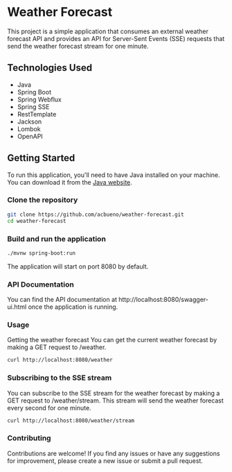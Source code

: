 # Weather Forecast

This project is a simple application that consumes an external weather forecast API and provides an API for Server-Sent Events (SSE) requests that send the weather forecast stream for one minute.

## Technologies Used

- Java
- Spring Boot
- Spring Webflux
- Spring SSE
- RestTemplate
- Jackson
- Lombok
- OpenAPI

## Getting Started

To run this application, you'll need to have Java installed on your machine. You can download it from the [Java website](https://www.oracle.com/java/technologies/javase-jdk11-downloads.html).

### Clone the repository

```bash
git clone https://github.com/acbueno/weather-forecast.git
cd weather-forecast
```
### Build and run the application
```bash
./mvnw spring-boot:run
```
The application will start on port 8080 by default.

### API Documentation
You can find the API documentation at http://localhost:8080/swagger-ui.html once the application is running.

### Usage
Getting the weather forecast
You can get the current weather forecast by making a GET request to /weather.

```bash
curl http://localhost:8080/weather
```
### Subscribing to the SSE stream
You can subscribe to the SSE stream for the weather forecast by making a GET request to /weather/stream. This stream will send the weather forecast every second for one minute.
```bash
curl http://localhost:8080/weather/stream
```
### Contributing
Contributions are welcome! If you find any issues or have any suggestions for improvement, please create a new issue or submit a pull request.
